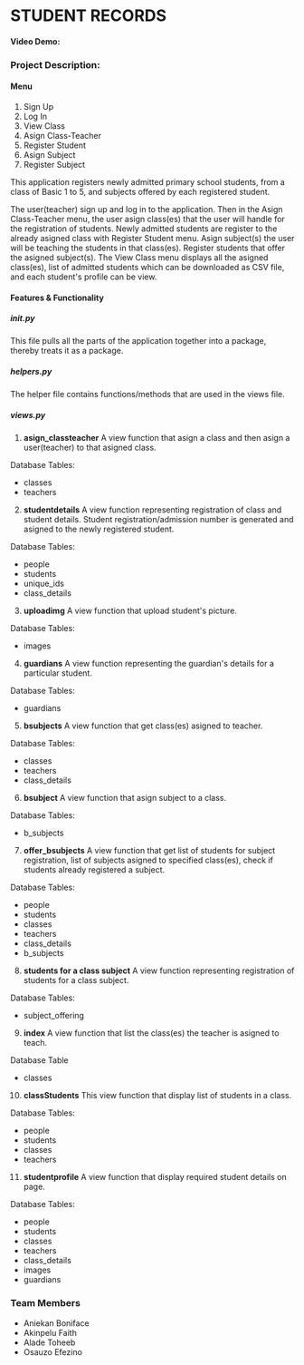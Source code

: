 # STUDENT RECORDS 

#### Video Demo:

### Project Description:

#### Menu
1. Sign Up
2. Log In
3. View Class
4. Asign Class-Teacher
5. Register Student
6. Asign Subject
7. Register Subject

This application registers newly admitted primary school students, from a class of Basic 1 to 5, and subjects offered by each registered student.

The user(teacher) sign up and log in to the application.
Then in the Asign Class-Teacher menu, the user asign class(es) that the user will handle for the registration of students.
Newly admitted students are register to the already asigned class with Register Student menu.
Asign subject(s) the user will be teaching the students in that class(es).
Register students that offer the asigned subject(s).
The View Class menu displays all the asigned class(es), list of admitted students which can be downloaded as CSV file, and each student's profile can be view.

#### Features & Functionality

##### __init__.py
This file pulls all the parts of the application together into a package, thereby treats it as a package.

##### helpers.py
The helper file contains functions/methods that are used in the views file.

##### views.py

1. **asign_classteacher**
A view function that asign a class and then asign a user(teacher) to that asigned class.

Database Tables:
- classes
- teachers

2. **studentdetails**
A view function representing registration of class and student details. Student registration/admission number is generated and
asigned to the newly registered student.

Database Tables:
- people
- students
- unique_ids
- class_details

3. **uploadimg**
A view function that upload student's picture.

Database Tables:
- images

4. **guardians**
A view function representing the guardian's details for a particular student.

Database Tables:
- guardians

5. **bsubjects**
A view function that get class(es) asigned to teacher.

Database Tables:
- classes
- teachers
- class_details

6. **bsubject**
A view function that asign subject to a class.

Database Tables:
- b_subjects

7. **offer_bsubjects**
A view function that get list of students for subject registration, list of subjects asigned to specified class(es),
check if students already registered a subject.

Database Tables:
- people
- students
- classes
- teachers
- class_details
- b_subjects

8. **students for a class subject**
A view function representing registration of students for a class subject.

Database Tables:
- subject_offering

9. **index**
A view function that list the class(es) the teacher is asigned to teach.

Database Table
- classes

10. **classStudents**
This view function that display list of students in a class.

Database Tables:
- people
- students
- classes
- teachers

11. **studentprofile**
A view function that display required student details on page.

Database Tables:
- people
- students
- classes
- teachers
- class_details
- images
- guardians



### Team Members
- Aniekan Boniface
- Akinpelu Faith
- Alade Toheeb
- Osauzo Efezino

